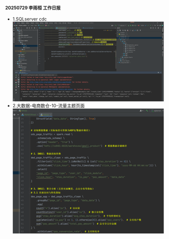 #### 20250729 李雨桓 工作日报
* 1.SQLserver cdc![img.png](img.png)
* 2.大数据-电商数仓-10-流量主题页面![img_1.png](img_1.png)